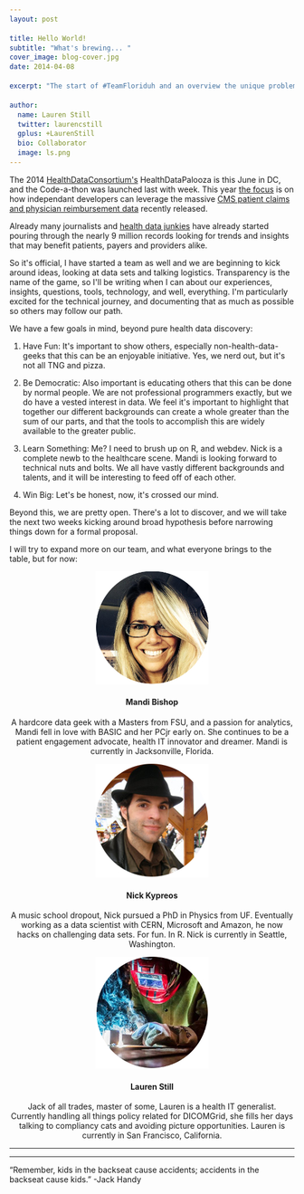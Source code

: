 ```yaml
---
layout: post

title: Hello World!
subtitle: "What's brewing... "
cover_image: blog-cover.jpg
date: 2014-04-08

excerpt: "The start of #TeamFloriduh and an overview the unique problems faced by the home state of the world's worst superhero.  TL;DR Diabetes, Golf and Medicare."

author:
  name: Lauren Still
  twitter: laurencstill
  gplus: +LaurenStill 
  bio: Collaborator
  image: ls.png
---
```


The 2014 <a href="http://www.healthdataconsortium.org/">HealthDataConsortium's</a> HealthDataPalooza is this June in DC, and the Code-a-thon was launched last with week.  This year <a href="http://www.healthdataconsortium.org/challenges/announcing-the-code-a-palooza-challenge-at-health-datapalooza-2014">the focus</a> is on how independant developers can leverage the massive <a href="https://www.cms.gov/Research-Statistics-Data-and-Systems/Statistics-Trends-and-Reports/Medicare-Provider-Charge-Data/Physician-and-Other-Supplier.html">CMS patient claims and physician reimbursement data</a> recently released.

Already many journalists and <a href="http://omni.docgraph.org/">health data junkies</a> have already started pouring through the nearly 9 million records looking for trends and insights that may benefit patients, payers and providers alike.  

So it's official, I have started a team as well and we are beginning to kick around ideas, looking at data sets and talking logistics.  Transparency is the name of the game, so I'll be writing when I can about our experiences, insights, questions, tools, technology, and well, everything.  I'm particularly excited for the technical journey, and documenting that as much as possible so others may follow our path.

We have a few goals in mind, beyond pure health data discovery:

1. Have Fun:  It's important to show others, especially non-health-data-geeks that this can be an enjoyable initiative. Yes, we nerd out, but it's not all TNG and pizza. 

2. Be Democratic: Also important is educating others that this can be done by normal people.  We are not professional programmers exactly, but we do have a vested interest in data. We feel it's important to highlight that together our different backgrounds can create a whole greater than the sum of our parts, and that the tools to accomplish this are widely available to the greater public.

3. Learn Something: Me?  I need to brush up on R, and webdev.  Nick is a complete newb to the healthcare scene.  Mandi is looking forward to technical nuts and bolts. We all have vastly different backgrounds and talents, and it will be interesting to feed off of each other.

4. Win Big: Let's be honest, now, it's crossed our mind.

Beyond this, we are pretty open.  There's a lot to discover, and we will take the next two weeks kicking around broad hypothesis before narrowing things down for a formal proposal.  

I will try to expand more on our team, and what everyone brings to the table, but for now:


<div align="center">

<img src="/images/mandi.jpg"><p><h4>Mandi Bishop</h4></p><p>A hardcore data geek with a Masters from FSU, and a passion for analytics, Mandi fell in love with BASIC and her PCjr early on. She continues to be a patient engagement advocate, health IT innovator and dreamer. Mandi is currently in Jacksonville, Florida. </p>

<img src="/images/nick.jpg"><p><h4>Nick Kypreos</h4></p><p>A music school dropout, Nick pursued a PhD in Physics from UF. Eventually working as a data scientist with CERN, Microsoft and Amazon, he now hacks on challenging data sets. For fun. In R. Nick is currently in Seattle, Washington. </p>

<img src="/images/lauren.jpg"><p><h4>Lauren Still</h4></p><p>Jack of all trades, master of some, Lauren is a health IT generalist. Currently handling all things policy related for DICOMGrid, she fills her days talking to compliancy cats and avoiding picture opportunities. Lauren is currently in San Francisco, California.</p>
</div>
<hr>
<hr>
“Remember, kids in the backseat cause accidents; accidents in the backseat cause kids.” -Jack Handy